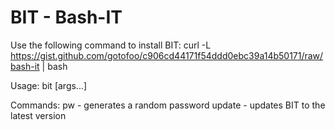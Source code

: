 # BIT - Bash-IT

Use the following command to install BIT:
    curl -L https://gist.github.com/gotofoo/c906cd44171f54ddd0ebc39a14b50171/raw/bash-it | bash

Usage:
    bit <command> [args...]

Commands:
    pw <length> - generates a random password
    update      - updates BIT to the latest version